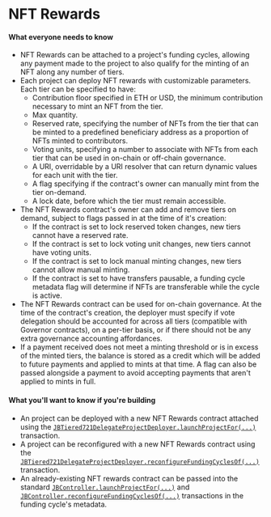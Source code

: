 # NFT Rewards

#### What everyone needs to know

* NFT Rewards can be attached to a project's funding cycles, allowing any payment made to the project to also qualify for the minting of an NFT along any number of tiers.
* Each project can deploy NFT rewards with customizable parameters. Each tier can be specified to have:
  * Contribution floor specified in ETH or USD, the minimum contribution necessary to mint an NFT from the tier.
  * Max quantity.
  * Reserved rate, specifying the number of NFTs from the tier that can be minted to a predefined beneficiary address as a proportion of NFTs minted to contributors.
  * Voting units, specifying a number to associate with NFTs from each tier that can be used in on-chain or off-chain governance.
  * A URI, overridable by a URI resolver that can return dynamic values for each unit with the tier.
  * A flag specifying if the contract's owner can manually mint from the tier on-demand.
  * A lock date, before which the tier must remain accessible.
* The NFT Rewards contract's owner can add and remove tiers on demand, subject to flags passed in at the time of it's creation:
  * If the contract is set to lock reserved token changes, new tiers cannot have a reserved rate.
  * If the contract is set to lock voting unit changes, new tiers cannot have voting units.
  * If the contract is set to lock manual minting changes, new tiers cannot allow manual minting.
  * If the contract is set to have transfers pausable, a funding cycle metadata flag will determine if NFTs are transferable while the cycle is active.
* The NFT Rewards contract can be used for on-chain governance. At the time of the contract's creation, the deployer must specify if vote delegation should be accounted for across all tiers (compatible with Governor contracts), on a per-tier basis, or if there should not be any extra governance accounting affordances.
* If a payment received does not meet a minting threshold or is in excess of the minted tiers, the balance is stored as a credit which will be added to future payments and applied to mints at that time. A flag can also be passed alongside a payment to avoid accepting payments that aren't applied to mints in full. 

#### What you'll want to know if you're building

* An project can be deployed with a new NFT Rewards contract attached using the [`JBTiered721DelegateProjectDeployer.launchProjectFor(...)`](/dev/api/contracts/or-delegates/jbtiered721delegateprojectdeployer/write/launchprojectfor.md) transaction.
* A project can be reconfigured with a new NFT Rewards contract using the [`JBTiered721DelegateProjectDeployer.reconfigureFundingCyclesOf(...)`](/dev/api/contracts/or-delegates/jbtiered721delegateprojectdeployer/write/reconfigurefundingcyclesof.md) transaction.
* An already-existing NFT rewards contract can be passed into the standard [`JBController.launchProjectFor(...)`](/dev/api/contracts/or-controllers/jbcontroller/write/launchprojectfor.md) and [`JBController.reconfigureFundingCyclesOf(...)`](/dev/api/contracts/or-controllers/jbcontroller/write/reconfigurefundingcyclesof.md) transactions in the funding cycle's metadata.

